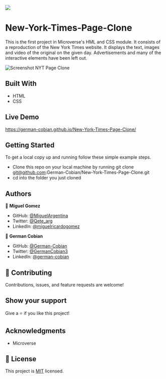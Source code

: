![](https://img.shields.io/badge/Microverse-blueviolet)

# New-York-Times-Page-Clone

This is the first project in Microverse's HML and CSS module. It consists of a reproduction of the New York Times website. It displays the text, images and video of the original on the given day. Advertisements and many of the interactive elements have been left out.

![Screenshot NYT Page Clone](https://user-images.githubusercontent.com/68709712/112506080-a4634e80-8d4a-11eb-98b4-3ea29bc16dec.png)


## Built With

- HTML
- CSS


## Live Demo

https://german-cobian.github.io/New-York-Times-Page-Clone/


## Getting Started

To get a local copy up and running follow these simple example steps.

- Clone this repo on your local machine by running git clone git@github.com:German-Cobian/New-York-Times-Page-Clone.git
- cd into the folder you just cloned


## Authors

👤 **Miguel Gomez**

- GitHub: [@MiguelArgentina](https://github.com/MiguelArgentina)
- Twitter: [@Qete_arg](https://twitter.com/Qete_arg)
- LinkedIn: [@miguelricardogomez](https://www.linkedin.com/in/miguelricardogomez)

👤 **German Cobian**

- GitHub: [@German-Cobian](https://github.com/German-Cobian)
- Twitter: [@GermanCobian3](https://twitter.com/GermanCobian3)
- LinkedIn: [@german-cobian](https://www.linkedin.com/in/german-cobian)


## 🤝 Contributing

Contributions, issues, and feature requests are welcome!


## Show your support

Give a ⭐️ if you like this project!


## Acknowledgments

- Microverse


## 📝 License

This project is [MIT](https://github.com/German-Cobian/New-York-Times-Page-Clone/blob/main/LICENSE) licensed.
